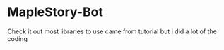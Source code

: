 # MapleStory-Bot
Check it out most libraries to use came from tutorial but i did a lot of the coding
